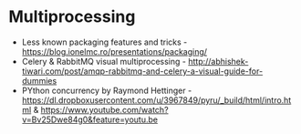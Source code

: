 # Multiprocessing
- Less known packaging features and tricks - https://blog.ionelmc.ro/presentations/packaging/
- Celery & RabbitMQ visual multiprocessing - http://abhishek-tiwari.com/post/amqp-rabbitmq-and-celery-a-visual-guide-for-dummies
- PYthon concurrency by Raymond Hettinger - https://dl.dropboxusercontent.com/u/3967849/pyru/_build/html/intro.html & https://www.youtube.com/watch?v=Bv25Dwe84g0&feature=youtu.be
